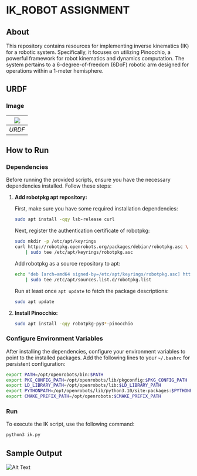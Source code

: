 # IK_ROBOT ASSIGNMENT

## About

This repository contains resources for implementing inverse kinematics (IK) for a robotic system. Specifically, it focuses on utilizing Pinocchio, a powerful framework for robot kinematics and dynamics computation. The system pertains to a 6-degree-of-freedom (6DoF) robotic arm designed for operations within a 1-meter hemisphere.

## URDF

### Image



| <img src="media/urdf.gif">             | 
| :----------------------------------: | 
|          _URDF_           | 
## How to Run

### Dependencies

Before running the provided scripts, ensure you have the necessary dependencies installed. Follow these steps:

1. **Add robotpkg apt repository:**

   First, make sure you have some required installation dependencies:
   ```bash
   sudo apt install -qqy lsb-release curl
   ```

   Next, register the authentication certificate of robotpkg:
   ```bash
   sudo mkdir -p /etc/apt/keyrings
   curl http://robotpkg.openrobots.org/packages/debian/robotpkg.asc \
       | sudo tee /etc/apt/keyrings/robotpkg.asc
   ```

   Add robotpkg as a source repository to apt:
   ```bash
   echo "deb [arch=amd64 signed-by=/etc/apt/keyrings/robotpkg.asc] http://robotpkg.openrobots.org/packages/debian/pub $(lsb_release -cs) robotpkg" \
       | sudo tee /etc/apt/sources.list.d/robotpkg.list
   ```

   Run at least once `apt update` to fetch the package descriptions:
   ```bash
   sudo apt update
   ```

2. **Install Pinocchio:**

   ```bash
   sudo apt install -qqy robotpkg-py3*-pinocchio
   ```

### Configure Environment Variables

After installing the dependencies, configure your environment variables to point to the installed packages. Add the following lines to your `~/.bashrc` for persistent configuration:

```bash
export PATH=/opt/openrobots/bin:$PATH
export PKG_CONFIG_PATH=/opt/openrobots/lib/pkgconfig:$PKG_CONFIG_PATH
export LD_LIBRARY_PATH=/opt/openrobots/lib:$LD_LIBRARY_PATH
export PYTHONPATH=/opt/openrobots/lib/python3.10/site-packages:$PYTHONPATH # Adapt your desired Python version here
export CMAKE_PREFIX_PATH=/opt/openrobots:$CMAKE_PREFIX_PATH
```

### Run

To execute the IK script, use the following command:

```bash
python3 ik.py
```

## Sample Output

![Alt Text](media/sample_output.jpg)

